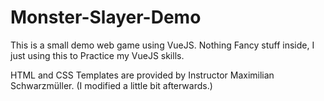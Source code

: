 # Monster-Slayer-Demo

This is a small demo web game using VueJS.
Nothing Fancy stuff inside, I just using this to Practice my VueJS skills.

HTML and CSS Templates are provided by Instructor Maximilian Schwarzmüller. (I modified a little bit afterwards.)
